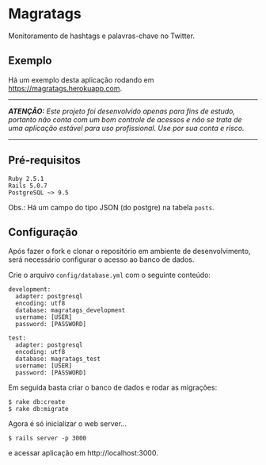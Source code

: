 # Magratags
Monitoramento de hashtags e palavras-chave no Twitter.

## Exemplo
Há um exemplo desta aplicação rodando em https://magratags.herokuapp.com.

---

***ATENÇÃO:***
*Este projeto foi desenvolvido apenas para fins de estudo, portanto  não conta com um bom controle de acessos e não se trata de uma aplicação estável para uso profissional.
Use por sua conta e risco.*

---


## Pré-requisitos
```
Ruby 2.5.1
Rails 5.0.7
PostgreSQL ~> 9.5
```
Obs.: Há um campo do tipo JSON (do postgre) na tabela `posts`.


## Configuração

Após fazer o fork e clonar o repositório em ambiente de desenvolvimento, será necessário configurar o acesso ao banco de dados.

Crie o arquivo `config/database.yml` com o seguinte conteúdo:

```
development:
  adapter: postgresql
  encoding: utf8
  database: magratags_development
  username: [USER]
  password: [PASSWORD]

test:
  adapter: postgresql
  encoding: utf8
  database: magratags_test
  username: [USER]
  password: [PASSWORD]
```

Em seguida basta criar o banco de dados e rodar as migrações:

```
$ rake db:create
$ rake db:migrate
```

Agora é só inicializar o web server...

```
$ rails server -p 3000
```

e acessar aplicação em http://localhost:3000.
